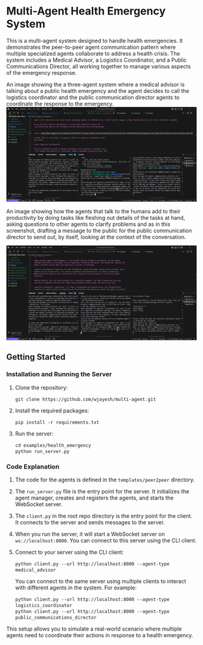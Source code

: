 # Multi-Agent Health Emergency System

This is a multi-agent system designed to handle health emergencies. It demonstrates the peer-to-peer agent communication pattern where multiple specialized agents collaborate to address a health crisis. The system includes a Medical Advisor, a Logistics Coordinator, and a Public Communications Director, all working together to manage various aspects of the emergency response.

An image showing the a three-agent system where a medical advisor is talking about a public health emergency and the agent decides to call the logistics coordinator and the public communication director agents to coordinate the response to the emergency.
![Health Emergency](./assets/health_emergency1.png)

An image showing how the agents that talk to the humans add to their productivity by doing tasks like fleshing out details of the tasks at hand, asking questions to other agents to clarify problems and as in this screenshot, drafting a message to the public for the public communication director to send out, by itself, looking at the context of the conversation.

![Health Emergency](./assets/health_emergency2.png)

## Getting Started

### Installation and Running the Server

1. Clone the repository:
   ```
   git clone https://github.com/wjayesh/multi-agent.git
   ```

2. Install the required packages:
   ```
   pip install -r requirements.txt
   ```

3. Run the server:
   ```
   cd examples/health_emergency
   python run_server.py
   ```

### Code Explanation

1. The code for the agents is defined in the `templates/peer2peer` directory.

2. The `run_server.py` file is the entry point for the server. It initializes the agent manager, creates and registers the agents, and starts the WebSocket server.

3. The `client.py` in the root repo directory is the entry point for the client. It connects to the server and sends messages to the server.

4. When you run the server, it will start a WebSocket server on `ws://localhost:8000`. You can connect to this server using the CLI client.

5. Connect to your server using the CLI client:
   ```
   python client.py --url http://localhost:8000 --agent-type medical_advisor
   ```

   You can connect to the same server using multiple clients to interact with different agents in the system. For example:
   ```
   python client.py --url http://localhost:8000 --agent-type logistics_coordinator
   python client.py --url http://localhost:8000 --agent-type public_communications_director
   ```

This setup allows you to simulate a real-world scenario where multiple agents need to coordinate their actions in response to a health emergency.
